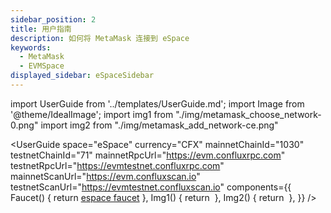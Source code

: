 ```yaml
---
sidebar_position: 2
title: 用户指南
description: 如何将 MetaMask 连接到 eSpace
keywords:
  - MetaMask
  - EVMSpace
displayed_sidebar: eSpaceSidebar
---
```


import UserGuide from '../templates/UserGuide.md';
import Image from '@theme/IdealImage';
import img1 from "./img/metamask_choose_network-0.png"
import img2 from "./img/metamask_add_network-ce.png"

<UserGuide
  space="eSpace"
  currency="CFX"
  mainnetChainId="1030"
  testnetChainId="71"
  mainnetRpcUrl="https://evm.confluxrpc.com"
  testnetRpcUrl="https://evmtestnet.confluxrpc.com"
  mainnetScanUrl="https://evm.confluxscan.io"
  testnetScanUrl="https://evmtestnet.confluxscan.io"
  components={{
    Faucet() {
 return <a href="https://efaucet.confluxnetwork.org">espace faucet</a> }, Img1() { return <Image img={img1} /> }, Img2() { return <Image img={img2} /> }, }} />
